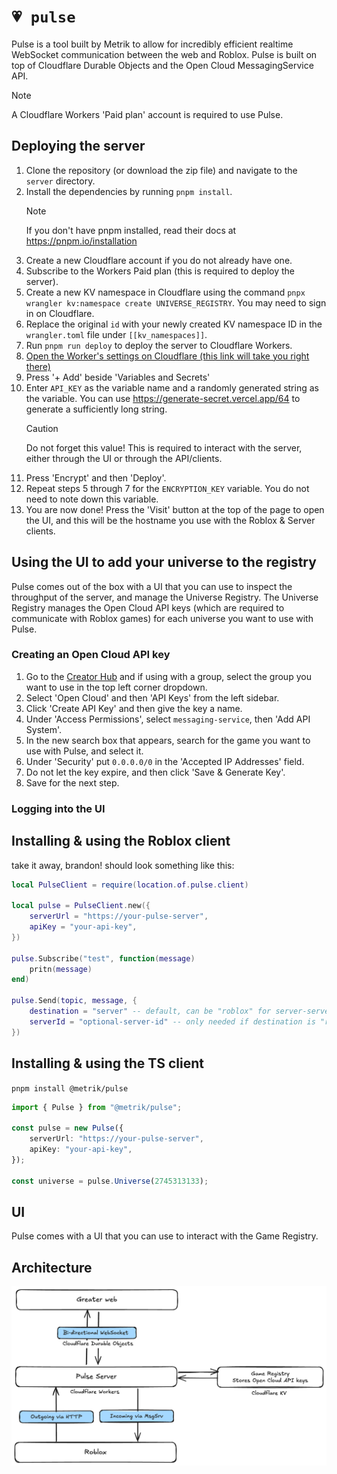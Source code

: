 # `💗 pulse`

Pulse is a tool built by Metrik to allow for incredibly efficient realtime WebSocket communication between the web and Roblox. Pulse is built on top of Cloudflare Durable Objects and the Open Cloud MessagingService API.

> [!NOTE]  
> A Cloudflare Workers 'Paid plan' account is required to use Pulse.

## Deploying the server

1. Clone the repository (or download the zip file) and navigate to the `server` directory.
2. Install the dependencies by running `pnpm install`.
   > [!NOTE]
   > If you don't have pnpm installed, read their docs at https://pnpm.io/installation
1. Create a new Cloudflare account if you do not already have one.
2. Subscribe to the Workers Paid plan (this is required to deploy the server).
3. Create a new KV namespace in Cloudflare using the command `pnpx wrangler kv:namespace create UNIVERSE_REGISTRY`. You may need to sign in on Cloudflare.
4. Replace the original `id` with your newly created KV namespace ID  in the `wrangler.toml` file under ```[[kv_namespaces]]```.
5. Run `pnpm run deploy` to deploy the server to Cloudflare Workers.
6. [Open the Worker's settings on Cloudflare (this link will take you right there)](https://dash.cloudflare.com/?to=/:account/workers/services/view/pulse-server/production/settings)
7.  Press '+ Add' beside 'Variables and Secrets'
8.  Enter `API_KEY` as the variable name and a randomly generated string as the variable. You can use https://generate-secret.vercel.app/64 to generate a sufficiently long string.
    > [!CAUTION]  
    > Do not forget this value! This is required to interact with the server, either through the UI or through the API/clients.
9.  Press 'Encrypt' and then 'Deploy'.
10. Repeat steps 5 through 7 for the `ENCRYPTION_KEY` variable. You do not need to note down this variable.
11. You are now done! Press the 'Visit' button at the top of the page to open the UI, and this will be the hostname you use with the Roblox & Server clients.

## Using the UI to add your universe to the registry

Pulse comes out of the box with a UI that you can use to inspect the throughput of the server, and manage the Universe Registry. The Universe Registry manages the Open Cloud API keys (which are required to communicate with Roblox games) for each universe you want to use with Pulse.

### Creating an Open Cloud API key

1. Go to the [Creator Hub](https://create.roblox.com/dashboard/creations) and if using with a group, select the group you want to use in the top left corner dropdown.
2. Select 'Open Cloud' and then 'API Keys' from the left sidebar.
3. Click 'Create API Key' and then give the key a name.
4. Under 'Access Permissions', select `messaging-service`, then 'Add API System'.
5. In the new search box that appears, search for the game you want to use with Pulse, and select it.
6. Under 'Security' put `0.0.0.0/0` in the 'Accepted IP Addresses' field.
7. Do not let the key expire, and then click 'Save & Generate Key'.
8. Save for the next step.

### Logging into the UI


## Installing & using the Roblox client
take it away, brandon!
should look something like this:
```lua
local PulseClient = require(location.of.pulse.client)

local pulse = PulseClient.new({
    serverUrl = "https://your-pulse-server",
    apiKey = "your-api-key",
})

pulse.Subscribe("test", function(message)
    pritn(message)
end)

pulse.Send(topic, message, {
    destination = "server" -- default, can be "roblox" for server-server comms.
    serverId = "optional-server-id" -- only needed if destination is "roblox". more useful when you are the server.
})
```

## Installing & using the TS client

```pnpm install @metrik/pulse```

```ts
import { Pulse } from "@metrik/pulse";

const pulse = new Pulse({
    serverUrl: "https://your-pulse-server",
    apiKey: "your-api-key",
});

const universe = pulse.Universe(2745313133);

```
## UI

Pulse comes with a UI that you can use to interact with the Game Registry.
 
## Architecture

![Architecture Diagram](/assets/architecture.png)

